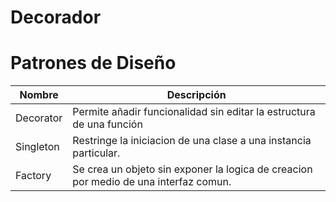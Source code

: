 # Decorador
# Patrones de Diseño


| Nombre| Descripción |
| --- | --- |
| Decorator | Permite añadir funcionalidad sin editar la estructura de una función |
| Singleton | Restringe la iniciacion de una clase a una instancia particular. |
| Factory| Se crea un objeto sin exponer la logica de creacion por medio de una interfaz comun. |
